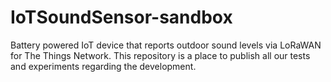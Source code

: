 # IoTSoundSensor-sandbox

Battery powered IoT device that reports outdoor sound levels via LoRaWAN for The Things Network. This repository is a place to publish all our tests and experiments regarding the development.
